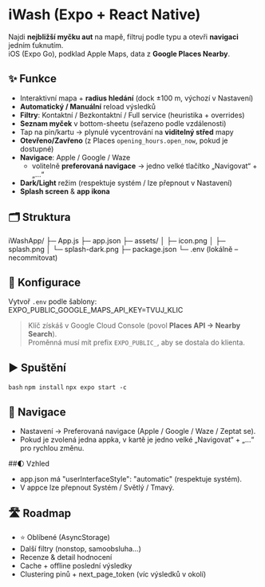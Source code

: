 # iWash (Expo + React Native)

Najdi **nejbližší myčku aut** na mapě, filtruj podle typu a otevři **navigaci** jedním ťuknutím.  
iOS (Expo Go), podklad Apple Maps, data z **Google Places Nearby**.

## ✨ Funkce
- Interaktivní mapa + **radius hledání** (dock ±100 m, výchozí v Nastavení)
- **Automatický / Manuální** reload výsledků
- **Filtry**: Kontaktní / Bezkontaktní / Full service (heuristika + overrides)
- **Seznam myček** v bottom-sheetu (seřazeno podle vzdálenosti)
- Tap na pin/kartu → plynulé vycentrování na **viditelný střed** mapy
- **Otevřeno/Zavřeno** (z Places `opening_hours.open_now`, pokud je dostupné)
- **Navigace**: Apple / Google / Waze  
  - volitelně **preferovaná navigace** → jedno velké tlačítko „Navigovat“ + „…“
- **Dark/Light** režim (respektuje systém / lze přepnout v Nastavení)
- **Splash screen** & **app ikona**

## 🗂 Struktura
iWashApp/
├─ App.js
├─ app.json
├─ assets/
│  ├─ icon.png
│  ├─ splash.png
│  └─ splash-dark.png
├─ package.json
└─ .env   (lokálně – necommitovat)

## 🔑 Konfigurace
Vytvoř `.env` podle šablony:
EXPO_PUBLIC_GOOGLE_MAPS_API_KEY=TVUJ_KLIC

> Klíč získáš v Google Cloud Console (povol **Places API → Nearby Search**).  
> Proměnná musí mít prefix `EXPO_PUBLIC_`, aby se dostala do klienta.

## ▶️ Spuštění
`bash`
`npm install`
`npx expo start -c`

## 🧭 Navigace
- Nastavení → Preferovaná navigace (Apple / Google / Waze / Zeptat se).
- Pokud je zvolená jedna appka, v kartě je jedno velké „Navigovat“ + „…“ pro rychlou změnu.

##🌓 Vzhled
- app.json má "userInterfaceStyle": "automatic" (respektuje systém).
- V appce lze přepnout Systém / Světlý / Tmavý.

## 🛣 Roadmap
- ⭐️ Oblíbené (AsyncStorage)
- Další filtry (nonstop, samoobsluha…)
- Recenze & detail hodnocení
- Cache + offline poslední výsledky
- Clustering pinů + next_page_token (víc výsledků v okolí)
